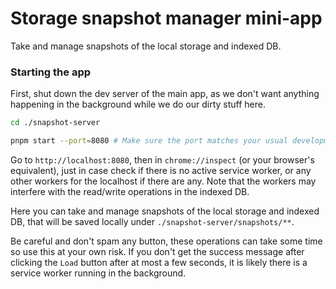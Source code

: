 # Storage snapshot manager mini-app

Take and manage snapshots of the local storage and indexed DB.

### Starting the app

First, shut down the dev server of the main app, as we don't want anything happening in the background while we do our dirty stuff here.

```sh
cd ./snapshot-server

pnpm start --port=8080 # Make sure the port matches your usual development port, don't specify if you want the 8080 default
```

Go to `http://localhost:8080`, then in `chrome://inspect` (or your browser's equivalent), just in case check if there is no active service worker, or any other workers for the localhost if there are any. Note that the workers may interfere with the read/write operations in the indexed DB.

Here you can take and manage snapshots of the local storage and indexed DB, that will be saved locally under `./snapshot-server/snapshots/**`.

Be careful and don't spam any button, these operations can take some time so use this at your own risk. If you don't get the success message after clicking the `Load` button after at most a few seconds, it is likely there is a service worker running in the background.
